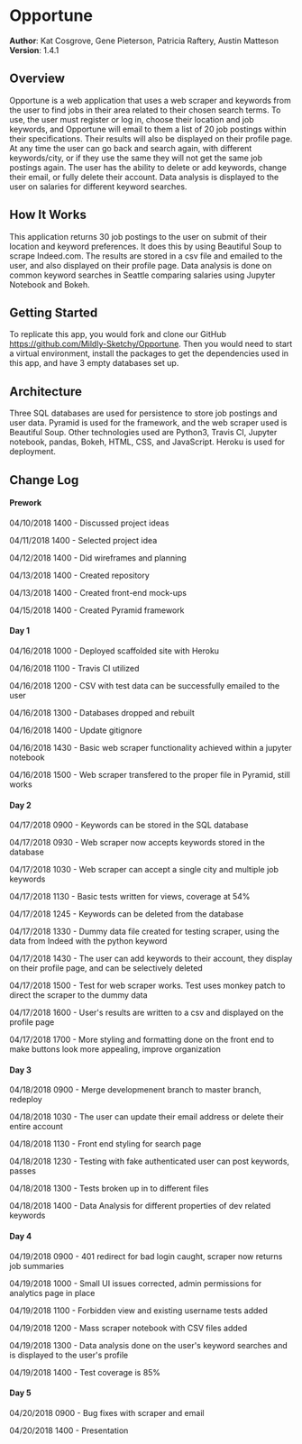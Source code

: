 # Opportune

**Author**: Kat Cosgrove, Gene Pieterson, Patricia Raftery, Austin Matteson
**Version**: 1.4.1

## Overview

Opportune is a web application that uses a web scraper and keywords from the user to find jobs in their area related to their chosen search terms. To use, the user must register or log in, choose their location and job keywords, and Opportune will email to them a list of 20 job postings within their specifications. Their results will also be displayed on their profile page. At any time the user can go back and search again, with different keywords/city, or if they use the same they will not get the same job postings again. The user has the ability to delete or add keywords, change their email, or fully delete their account. Data analysis is displayed to the user on salaries for different keyword searches.

## How It Works

This application returns 30 job postings to the user on submit of their location and keyword preferences. It does this by using Beautiful Soup to scrape Indeed.com. The results are stored in a csv file and emailed to the user, and also displayed on their profile page. Data analysis is done on common keyword searches in Seattle comparing salaries using Jupyter Notebook and Bokeh.

## Getting Started

To replicate this app, you would fork and clone our GitHub https://github.com/Mildly-Sketchy/Opportune. Then you would need to start a virtual environment, install the packages to get the dependencies used in this app, and have 3 empty databases set up.

## Architecture

Three SQL databases are used for persistence to store job postings and user data. Pyramid is used for the framework, and the web scraper used is Beautiful Soup. Other technologies used are Python3, Travis CI, Jupyter notebook, pandas, Bokeh, HTML, CSS, and JavaScript. Heroku is used for deployment.

## Change Log

#### Prework

04/10/2018 1400 - Discussed project ideas

04/11/2018 1400 - Selected project idea

04/12/2018 1400 - Did wireframes and planning

04/13/2018 1400 - Created repository

04/13/2018 1400 - Created front-end mock-ups

04/15/2018 1400 - Created Pyramid framework

#### Day 1

04/16/2018 1000 - Deployed scaffolded site with Heroku

04/16/2018 1100 - Travis CI utilized

04/16/2018 1200 - CSV with test data can be successfully emailed to the user

04/16/2018 1300 - Databases dropped and rebuilt

04/16/2018 1400 - Update gitignore

04/16/2018 1430 - Basic web scraper functionality achieved within a jupyter notebook

04/16/2018 1500 - Web scraper transfered to the proper file in Pyramid, still works

#### Day 2

04/17/2018 0900 - Keywords can be stored in the SQL database

04/17/2018 0930 - Web scraper now accepts keywords stored in the database

04/17/2018 1030 - Web scraper can accept a single city and multiple job keywords

04/17/2018 1130 - Basic tests written for views, coverage at 54%

04/17/2018 1245 - Keywords can be deleted from the database

04/17/2018 1330 - Dummy data file created for testing scraper, using the data from Indeed with the python keyword

04/17/2018 1430 - The user can add keywords to their account, they display on their profile page, and can be selectively deleted

04/17/2018 1500 - Test for web scraper works. Test uses monkey patch to direct the scraper to the dummy data

04/17/2018 1600 - User's results are written to a csv and displayed on the profile page

04/17/2018 1700 - More styling and formatting done on the front end to make buttons look more appealing, improve organization

#### Day 3

04/18/2018 0900 - Merge developmenent branch to master branch, redeploy

04/18/2018 1030 - The user can update their email address or delete their entire account

04/18/2018 1130 - Front end styling for search page

04/18/2018 1230 - Testing with fake authenticated user can post keywords, passes

04/18/2018 1300 - Tests broken up in to different files

04/18/2018 1400 - Data Analysis for different properties of dev related keywords

#### Day 4

04/19/2018 0900 - 401 redirect for bad login caught, scraper now returns job summaries

04/19/2018 1000 - Small UI issues corrected, admin permissions for analytics page in place

04/19/2018 1100 - Forbidden view and existing username tests added

04/19/2018 1200 - Mass scraper notebook with CSV files added

04/19/2018 1300 - Data analysis done on the user's keyword searches and is displayed to the user's profile

04/19/2018 1400 - Test coverage is 85%

#### Day 5

04/20/2018 0900 - Bug fixes with scraper and email

04/20/2018 1400 - Presentation
